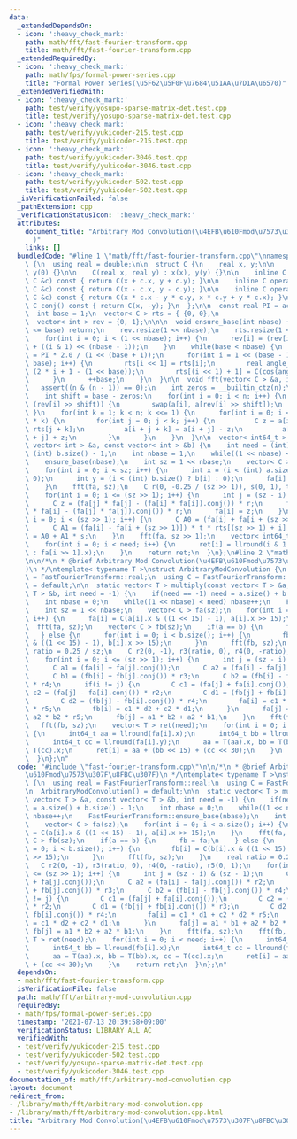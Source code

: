 ```yaml
---
data:
  _extendedDependsOn:
  - icon: ':heavy_check_mark:'
    path: math/fft/fast-fourier-transform.cpp
    title: math/fft/fast-fourier-transform.cpp
  _extendedRequiredBy:
  - icon: ':heavy_check_mark:'
    path: math/fps/formal-power-series.cpp
    title: "Formal Power Series(\u5F62\u5F0F\u7684\u51AA\u7D1A\u6570)"
  _extendedVerifiedWith:
  - icon: ':heavy_check_mark:'
    path: test/verify/yosupo-sparse-matrix-det.test.cpp
    title: test/verify/yosupo-sparse-matrix-det.test.cpp
  - icon: ':heavy_check_mark:'
    path: test/verify/yukicoder-215.test.cpp
    title: test/verify/yukicoder-215.test.cpp
  - icon: ':heavy_check_mark:'
    path: test/verify/yukicoder-3046.test.cpp
    title: test/verify/yukicoder-3046.test.cpp
  - icon: ':heavy_check_mark:'
    path: test/verify/yukicoder-502.test.cpp
    title: test/verify/yukicoder-502.test.cpp
  _isVerificationFailed: false
  _pathExtension: cpp
  _verificationStatusIcon: ':heavy_check_mark:'
  attributes:
    document_title: "Arbitrary Mod Convolution(\u4EFB\u610Fmod\u7573\u307F\u8FBC\u307F\
      )"
    links: []
  bundledCode: "#line 1 \"math/fft/fast-fourier-transform.cpp\"\nnamespace FastFourierTransform\
    \ {\n  using real = double;\n\n  struct C {\n    real x, y;\n\n    C() : x(0),\
    \ y(0) {}\n\n    C(real x, real y) : x(x), y(y) {}\n\n    inline C operator+(const\
    \ C &c) const { return C(x + c.x, y + c.y); }\n\n    inline C operator-(const\
    \ C &c) const { return C(x - c.x, y - c.y); }\n\n    inline C operator*(const\
    \ C &c) const { return C(x * c.x - y * c.y, x * c.y + y * c.x); }\n\n    inline\
    \ C conj() const { return C(x, -y); }\n  };\n\n  const real PI = acosl(-1);\n\
    \  int base = 1;\n  vector< C > rts = { {0, 0},\n                     {1, 0} };\n\
    \  vector< int > rev = {0, 1};\n\n\n  void ensure_base(int nbase) {\n    if(nbase\
    \ <= base) return;\n    rev.resize(1 << nbase);\n    rts.resize(1 << nbase);\n\
    \    for(int i = 0; i < (1 << nbase); i++) {\n      rev[i] = (rev[i >> 1] >> 1)\
    \ + ((i & 1) << (nbase - 1));\n    }\n    while(base < nbase) {\n      real angle\
    \ = PI * 2.0 / (1 << (base + 1));\n      for(int i = 1 << (base - 1); i < (1 <<\
    \ base); i++) {\n        rts[i << 1] = rts[i];\n        real angle_i = angle *\
    \ (2 * i + 1 - (1 << base));\n        rts[(i << 1) + 1] = C(cos(angle_i), sin(angle_i));\n\
    \      }\n      ++base;\n    }\n  }\n\n  void fft(vector< C > &a, int n) {\n \
    \   assert((n & (n - 1)) == 0);\n    int zeros = __builtin_ctz(n);\n    ensure_base(zeros);\n\
    \    int shift = base - zeros;\n    for(int i = 0; i < n; i++) {\n      if(i <\
    \ (rev[i] >> shift)) {\n        swap(a[i], a[rev[i] >> shift]);\n      }\n   \
    \ }\n    for(int k = 1; k < n; k <<= 1) {\n      for(int i = 0; i < n; i += 2\
    \ * k) {\n        for(int j = 0; j < k; j++) {\n          C z = a[i + j + k] *\
    \ rts[j + k];\n          a[i + j + k] = a[i + j] - z;\n          a[i + j] = a[i\
    \ + j] + z;\n        }\n      }\n    }\n  }\n\n  vector< int64_t > multiply(const\
    \ vector< int > &a, const vector< int > &b) {\n    int need = (int) a.size() +\
    \ (int) b.size() - 1;\n    int nbase = 1;\n    while((1 << nbase) < need) nbase++;\n\
    \    ensure_base(nbase);\n    int sz = 1 << nbase;\n    vector< C > fa(sz);\n\
    \    for(int i = 0; i < sz; i++) {\n      int x = (i < (int) a.size() ? a[i] :\
    \ 0);\n      int y = (i < (int) b.size() ? b[i] : 0);\n      fa[i] = C(x, y);\n\
    \    }\n    fft(fa, sz);\n    C r(0, -0.25 / (sz >> 1)), s(0, 1), t(0.5, 0);\n\
    \    for(int i = 0; i <= (sz >> 1); i++) {\n      int j = (sz - i) & (sz - 1);\n\
    \      C z = (fa[j] * fa[j] - (fa[i] * fa[i]).conj()) * r;\n      fa[j] = (fa[i]\
    \ * fa[i] - (fa[j] * fa[j]).conj()) * r;\n      fa[i] = z;\n    }\n    for(int\
    \ i = 0; i < (sz >> 1); i++) {\n      C A0 = (fa[i] + fa[i + (sz >> 1)]) * t;\n\
    \      C A1 = (fa[i] - fa[i + (sz >> 1)]) * t * rts[(sz >> 1) + i];\n      fa[i]\
    \ = A0 + A1 * s;\n    }\n    fft(fa, sz >> 1);\n    vector< int64_t > ret(need);\n\
    \    for(int i = 0; i < need; i++) {\n      ret[i] = llround(i & 1 ? fa[i >> 1].y\
    \ : fa[i >> 1].x);\n    }\n    return ret;\n  }\n};\n#line 2 \"math/fft/arbitrary-mod-convolution.cpp\"\
    \n\n/*\n * @brief Arbitrary Mod Convolution(\u4EFB\u610Fmod\u7573\u307F\u8FBC\u307F\
    )\n */\ntemplate< typename T >\nstruct ArbitraryModConvolution {\n  using real\
    \ = FastFourierTransform::real;\n  using C = FastFourierTransform::C;\n\n  ArbitraryModConvolution()\
    \ = default;\n\n  static vector< T > multiply(const vector< T > &a, const vector<\
    \ T > &b, int need = -1) {\n    if(need == -1) need = a.size() + b.size() - 1;\n\
    \    int nbase = 0;\n    while((1 << nbase) < need) nbase++;\n    FastFourierTransform::ensure_base(nbase);\n\
    \    int sz = 1 << nbase;\n    vector< C > fa(sz);\n    for(int i = 0; i < a.size();\
    \ i++) {\n      fa[i] = C(a[i].x & ((1 << 15) - 1), a[i].x >> 15);\n    }\n  \
    \  fft(fa, sz);\n    vector< C > fb(sz);\n    if(a == b) {\n      fb = fa;\n \
    \   } else {\n      for(int i = 0; i < b.size(); i++) {\n        fb[i] = C(b[i].x\
    \ & ((1 << 15) - 1), b[i].x >> 15);\n      }\n      fft(fb, sz);\n    }\n    real\
    \ ratio = 0.25 / sz;\n    C r2(0, -1), r3(ratio, 0), r4(0, -ratio), r5(0, 1);\n\
    \    for(int i = 0; i <= (sz >> 1); i++) {\n      int j = (sz - i) & (sz - 1);\n\
    \      C a1 = (fa[i] + fa[j].conj());\n      C a2 = (fa[i] - fa[j].conj()) * r2;\n\
    \      C b1 = (fb[i] + fb[j].conj()) * r3;\n      C b2 = (fb[i] - fb[j].conj())\
    \ * r4;\n      if(i != j) {\n        C c1 = (fa[j] + fa[i].conj());\n        C\
    \ c2 = (fa[j] - fa[i].conj()) * r2;\n        C d1 = (fb[j] + fb[i].conj()) * r3;\n\
    \        C d2 = (fb[j] - fb[i].conj()) * r4;\n        fa[i] = c1 * d1 + c2 * d2\
    \ * r5;\n        fb[i] = c1 * d2 + c2 * d1;\n      }\n      fa[j] = a1 * b1 +\
    \ a2 * b2 * r5;\n      fb[j] = a1 * b2 + a2 * b1;\n    }\n    fft(fa, sz);\n \
    \   fft(fb, sz);\n    vector< T > ret(need);\n    for(int i = 0; i < need; i++)\
    \ {\n      int64_t aa = llround(fa[i].x);\n      int64_t bb = llround(fb[i].x);\n\
    \      int64_t cc = llround(fa[i].y);\n      aa = T(aa).x, bb = T(bb).x, cc =\
    \ T(cc).x;\n      ret[i] = aa + (bb << 15) + (cc << 30);\n    }\n    return ret;\n\
    \  }\n};\n"
  code: "#include \"fast-fourier-transform.cpp\"\n\n/*\n * @brief Arbitrary Mod Convolution(\u4EFB\
    \u610Fmod\u7573\u307F\u8FBC\u307F)\n */\ntemplate< typename T >\nstruct ArbitraryModConvolution\
    \ {\n  using real = FastFourierTransform::real;\n  using C = FastFourierTransform::C;\n\
    \n  ArbitraryModConvolution() = default;\n\n  static vector< T > multiply(const\
    \ vector< T > &a, const vector< T > &b, int need = -1) {\n    if(need == -1) need\
    \ = a.size() + b.size() - 1;\n    int nbase = 0;\n    while((1 << nbase) < need)\
    \ nbase++;\n    FastFourierTransform::ensure_base(nbase);\n    int sz = 1 << nbase;\n\
    \    vector< C > fa(sz);\n    for(int i = 0; i < a.size(); i++) {\n      fa[i]\
    \ = C(a[i].x & ((1 << 15) - 1), a[i].x >> 15);\n    }\n    fft(fa, sz);\n    vector<\
    \ C > fb(sz);\n    if(a == b) {\n      fb = fa;\n    } else {\n      for(int i\
    \ = 0; i < b.size(); i++) {\n        fb[i] = C(b[i].x & ((1 << 15) - 1), b[i].x\
    \ >> 15);\n      }\n      fft(fb, sz);\n    }\n    real ratio = 0.25 / sz;\n \
    \   C r2(0, -1), r3(ratio, 0), r4(0, -ratio), r5(0, 1);\n    for(int i = 0; i\
    \ <= (sz >> 1); i++) {\n      int j = (sz - i) & (sz - 1);\n      C a1 = (fa[i]\
    \ + fa[j].conj());\n      C a2 = (fa[i] - fa[j].conj()) * r2;\n      C b1 = (fb[i]\
    \ + fb[j].conj()) * r3;\n      C b2 = (fb[i] - fb[j].conj()) * r4;\n      if(i\
    \ != j) {\n        C c1 = (fa[j] + fa[i].conj());\n        C c2 = (fa[j] - fa[i].conj())\
    \ * r2;\n        C d1 = (fb[j] + fb[i].conj()) * r3;\n        C d2 = (fb[j] -\
    \ fb[i].conj()) * r4;\n        fa[i] = c1 * d1 + c2 * d2 * r5;\n        fb[i]\
    \ = c1 * d2 + c2 * d1;\n      }\n      fa[j] = a1 * b1 + a2 * b2 * r5;\n     \
    \ fb[j] = a1 * b2 + a2 * b1;\n    }\n    fft(fa, sz);\n    fft(fb, sz);\n    vector<\
    \ T > ret(need);\n    for(int i = 0; i < need; i++) {\n      int64_t aa = llround(fa[i].x);\n\
    \      int64_t bb = llround(fb[i].x);\n      int64_t cc = llround(fa[i].y);\n\
    \      aa = T(aa).x, bb = T(bb).x, cc = T(cc).x;\n      ret[i] = aa + (bb << 15)\
    \ + (cc << 30);\n    }\n    return ret;\n  }\n};\n"
  dependsOn:
  - math/fft/fast-fourier-transform.cpp
  isVerificationFile: false
  path: math/fft/arbitrary-mod-convolution.cpp
  requiredBy:
  - math/fps/formal-power-series.cpp
  timestamp: '2021-07-13 20:39:58+09:00'
  verificationStatus: LIBRARY_ALL_AC
  verifiedWith:
  - test/verify/yukicoder-215.test.cpp
  - test/verify/yukicoder-502.test.cpp
  - test/verify/yosupo-sparse-matrix-det.test.cpp
  - test/verify/yukicoder-3046.test.cpp
documentation_of: math/fft/arbitrary-mod-convolution.cpp
layout: document
redirect_from:
- /library/math/fft/arbitrary-mod-convolution.cpp
- /library/math/fft/arbitrary-mod-convolution.cpp.html
title: "Arbitrary Mod Convolution(\u4EFB\u610Fmod\u7573\u307F\u8FBC\u307F)"
---
```

